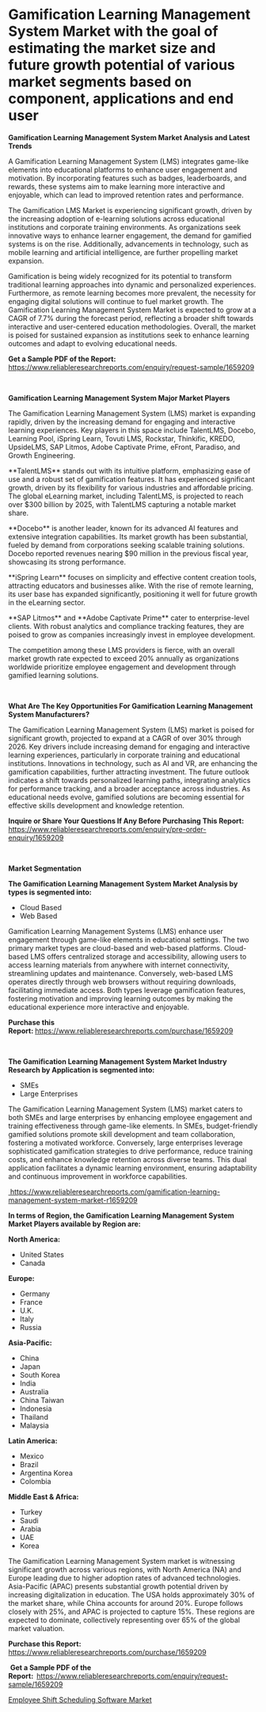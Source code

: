 <p><h1>Gamification Learning Management System Market with the goal of estimating the market size and future growth potential of various market segments based on component, applications and end user</h1></p><p><strong>Gamification Learning Management System Market Analysis and Latest Trends</strong></p>
<p><p>A Gamification Learning Management System (LMS) integrates game-like elements into educational platforms to enhance user engagement and motivation. By incorporating features such as badges, leaderboards, and rewards, these systems aim to make learning more interactive and enjoyable, which can lead to improved retention rates and performance. </p><p>The Gamification LMS Market is experiencing significant growth, driven by the increasing adoption of e-learning solutions across educational institutions and corporate training environments. As organizations seek innovative ways to enhance learner engagement, the demand for gamified systems is on the rise. Additionally, advancements in technology, such as mobile learning and artificial intelligence, are further propelling market expansion. </p><p>Gamification is being widely recognized for its potential to transform traditional learning approaches into dynamic and personalized experiences. Furthermore, as remote learning becomes more prevalent, the necessity for engaging digital solutions will continue to fuel market growth. The Gamification Learning Management System Market is expected to grow at a CAGR of 7.7% during the forecast period, reflecting a broader shift towards interactive and user-centered education methodologies. Overall, the market is poised for sustained expansion as institutions seek to enhance learning outcomes and adapt to evolving educational needs.</p></p>
<p><strong>Get a Sample PDF of the Report:&nbsp;</strong> <a href="https://www.reliableresearchreports.com/enquiry/request-sample/1659209?utm_campaign=3284&utm_medium=2&utm_source=Github&utm_content=ia&utm_term=09032025&utm_id=gamification-learning-management-system">https://www.reliableresearchreports.com/enquiry/request-sample/1659209</a></p>
<p>&nbsp;</p>
<p><strong>Gamification Learning Management System Major Market Players</strong></p>
<p><p>The Gamification Learning Management System (LMS) market is expanding rapidly, driven by the increasing demand for engaging and interactive learning experiences. Key players in this space include TalentLMS, Docebo, Learning Pool, iSpring Learn, Tovuti LMS, Rockstar, Thinkific, KREDO, UpsideLMS, SAP Litmos, Adobe Captivate Prime, eFront, Paradiso, and Growth Engineering.</p><p>**TalentLMS** stands out with its intuitive platform, emphasizing ease of use and a robust set of gamification features. It has experienced significant growth, driven by its flexibility for various industries and affordable pricing. The global eLearning market, including TalentLMS, is projected to reach over $300 billion by 2025, with TalentLMS capturing a notable market share.</p><p>**Docebo** is another leader, known for its advanced AI features and extensive integration capabilities. Its market growth has been substantial, fueled by demand from corporations seeking scalable training solutions. Docebo reported revenues nearing $90 million in the previous fiscal year, showcasing its strong performance.</p><p>**iSpring Learn** focuses on simplicity and effective content creation tools, attracting educators and businesses alike. With the rise of remote learning, its user base has expanded significantly, positioning it well for future growth in the eLearning sector.</p><p>**SAP Litmos** and **Adobe Captivate Prime** cater to enterprise-level clients. With robust analytics and compliance tracking features, they are poised to grow as companies increasingly invest in employee development.</p><p>The competition among these LMS providers is fierce, with an overall market growth rate expected to exceed 20% annually as organizations worldwide prioritize employee engagement and development through gamified learning solutions.</p></p>
<p>&nbsp;</p>
<p><strong>What Are The Key Opportunities For Gamification Learning Management System Manufacturers?</strong></p>
<p><p>The Gamification Learning Management System (LMS) market is poised for significant growth, projected to expand at a CAGR of over 30% through 2026. Key drivers include increasing demand for engaging and interactive learning experiences, particularly in corporate training and educational institutions. Innovations in technology, such as AI and VR, are enhancing the gamification capabilities, further attracting investment. The future outlook indicates a shift towards personalized learning paths, integrating analytics for performance tracking, and a broader acceptance across industries. As educational needs evolve, gamified solutions are becoming essential for effective skills development and knowledge retention.</p></p>
<p><strong>Inquire or Share Your Questions If Any Before Purchasing This Report:</strong> <a href="https://www.reliableresearchreports.com/enquiry/pre-order-enquiry/1659209?utm_campaign=3284&utm_medium=2&utm_source=Github&utm_content=ia&utm_term=09032025&utm_id=gamification-learning-management-system">https://www.reliableresearchreports.com/enquiry/pre-order-enquiry/1659209</a></p>
<p>&nbsp;</p>
<p><strong>Market Segmentation</strong></p>
<p><strong>The Gamification Learning Management System Market Analysis by types is segmented into:</strong></p>
<p><ul><li>Cloud Based</li><li>Web Based</li></ul></p>
<p><p>Gamification Learning Management Systems (LMS) enhance user engagement through game-like elements in educational settings. The two primary market types are cloud-based and web-based platforms. Cloud-based LMS offers centralized storage and accessibility, allowing users to access learning materials from anywhere with internet connectivity, streamlining updates and maintenance. Conversely, web-based LMS operates directly through web browsers without requiring downloads, facilitating immediate access. Both types leverage gamification features, fostering motivation and improving learning outcomes by making the educational experience more interactive and enjoyable.</p></p>
<p><strong>Purchase this Report:&nbsp;</strong><a href="https://www.reliableresearchreports.com/purchase/1659209?utm_campaign=3284&utm_medium=2&utm_source=Github&utm_content=ia&utm_term=09032025&utm_id=gamification-learning-management-system">https://www.reliableresearchreports.com/purchase/1659209</a></p>
<p>&nbsp;</p>
<p><strong>The Gamification Learning Management System Market Industry Research by Application is segmented into:</strong></p>
<p><ul><li>SMEs</li><li>Large Enterprises</li></ul></p>
<p><p>The Gamification Learning Management System (LMS) market caters to both SMEs and large enterprises by enhancing employee engagement and training effectiveness through game-like elements. In SMEs, budget-friendly gamified solutions promote skill development and team collaboration, fostering a motivated workforce. Conversely, large enterprises leverage sophisticated gamification strategies to drive performance, reduce training costs, and enhance knowledge retention across diverse teams. This dual application facilitates a dynamic learning environment, ensuring adaptability and continuous improvement in workforce capabilities.</p></p>
<p><a href="https://www.reliableresearchreports.com/gamification-learning-management-system-market-r1659209?utm_campaign=3284&utm_medium=2&utm_source=Github&utm_content=ia&utm_term=09032025&utm_id=gamification-learning-management-system">&nbsp;https://www.reliableresearchreports.com/gamification-learning-management-system-market-r1659209</a></p>
<p><strong>In terms of Region, the Gamification Learning Management System Market Players available by Region are:</strong></p>
<p>
    <p> <strong> North America: </strong>
        <ul>
            <li>United States</li>
            <li>Canada</li>
        </ul>
        </p> 
    <p> <strong> Europe: </strong>
        <ul>
            <li>Germany</li>
            <li>France</li>
            <li>U.K.</li>
            <li>Italy</li>
            <li>Russia</li>
        </ul>
        </p> 
    <p> <strong> Asia-Pacific: </strong>
        <ul>
            <li>China</li>
            <li>Japan</li>
            <li>South Korea</li>
            <li>India</li>
            <li>Australia</li>
            <li>China Taiwan</li>
            <li>Indonesia</li>
            <li>Thailand</li>
            <li>Malaysia</li>
        </ul>
        </p> 
    <p> <strong> Latin America: </strong>
        <ul>
            <li>Mexico</li>
            <li>Brazil</li>
            <li>Argentina Korea</li>
            <li>Colombia</li>
        </ul>
        </p> 
    <p> <strong> Middle East & Africa: </strong>
        <ul>
            <li>Turkey</li>
            <li>Saudi</li>
            <li>Arabia</li>
            <li>UAE</li>
            <li>Korea</li>
        </ul>
    </p>
    </p>
<p><p>The Gamification Learning Management System market is witnessing significant growth across various regions, with North America (NA) and Europe leading due to higher adoption rates of advanced technologies. Asia-Pacific (APAC) presents substantial growth potential driven by increasing digitalization in education. The USA holds approximately 30% of the market share, while China accounts for around 20%. Europe follows closely with 25%, and APAC is projected to capture 15%. These regions are expected to dominate, collectively representing over 65% of the global market valuation.</p></p>
<p><strong>Purchase this Report: </strong><a href="https://www.reliableresearchreports.com/purchase/1659209?utm_campaign=3284&utm_medium=2&utm_source=Github&utm_content=ia&utm_term=09032025&utm_id=gamification-learning-management-system">https://www.reliableresearchreports.com/purchase/1659209</a></p>
<p>&nbsp;<strong>Get a Sample PDF of the Report:&nbsp;&nbsp;</strong><a href="https://www.reliableresearchreports.com/enquiry/request-sample/1659209?utm_campaign=3284&utm_medium=2&utm_source=Github&utm_content=ia&utm_term=09032025&utm_id=gamification-learning-management-system">https://www.reliableresearchreports.com/enquiry/request-sample/1659209</a></p>
<p><strong></strong></p>
<p><p><a href="https://github.com/lynlynyusay/Market-Research-Report-List-1/blob/main/employee-shift-scheduling-software-market.md?utm_campaign=3284&utm_medium=2&utm_source=Github&utm_content=ia&utm_term=09032025&utm_id=gamification-learning-management-system">Employee Shift Scheduling Software Market</a></p></p>